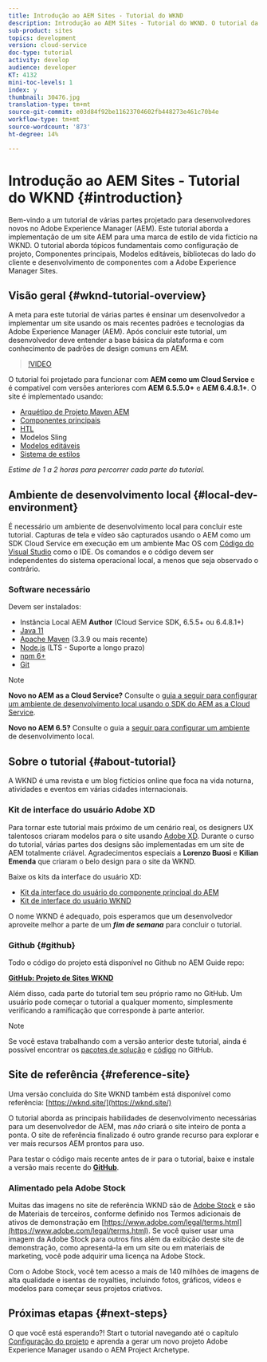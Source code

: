```yaml
---
title: Introdução ao AEM Sites - Tutorial do WKND
description: Introdução ao AEM Sites - Tutorial do WKND. O tutorial da WKND é um tutorial de várias partes projetado para desenvolvedores novos à Adobe Experience Manager. O tutorial percorre a implementação de um site AEM para uma marca fictícia de estilo de vida, a WKND. O tutorial aborda tópicos fundamentais como configuração de projeto, arquétipos de modelos maven, Componentes principais, Modelos editáveis, bibliotecas de clientes e desenvolvimento de componentes.
sub-product: sites
topics: development
version: cloud-service
doc-type: tutorial
activity: develop
audience: developer
KT: 4132
mini-toc-levels: 1
index: y
thumbnail: 30476.jpg
translation-type: tm+mt
source-git-commit: e03d84f92be11623704602fb448273e461c70b4e
workflow-type: tm+mt
source-wordcount: '873'
ht-degree: 14%

---
```



# Introdução ao AEM Sites - Tutorial do WKND {#introduction}

Bem-vindo a um tutorial de várias partes projetado para desenvolvedores novos no Adobe Experience Manager (AEM). Este tutorial aborda a implementação de um site AEM para uma marca de estilo de vida fictício na WKND. O tutorial aborda tópicos fundamentais como configuração de projeto, Componentes principais, Modelos editáveis, bibliotecas do lado do cliente e desenvolvimento de componentes com a Adobe Experience Manager Sites.

## Visão geral {#wknd-tutorial-overview}

A meta para este tutorial de várias partes é ensinar um desenvolvedor a implementar um site usando os mais recentes padrões e tecnologias da Adobe Experience Manager (AEM). Após concluir este tutorial, um desenvolvedor deve entender a base básica da plataforma e com conhecimento de padrões de design comuns em AEM.

>[!VIDEO](https://video.tv.adobe.com/v/30476?quality=12&learn=on)

O tutorial foi projetado para funcionar com **AEM como um Cloud Service** e é compatível com versões anteriores com **AEM 6.5.5.0+** e **AEM 6.4.8.1+**. O site é implementado usando:

* [Arquétipo de Projeto Maven AEM](https://docs.adobe.com/content/help/pt-BR/experience-manager-core-components/using/developing/archetype/overview.html)
* [Componentes principais](https://docs.adobe.com/content/help/pt-BR/experience-manager-core-components/using/introduction.html)
* [HTL](https://docs.adobe.com/content/help/en/experience-manager-htl/using/getting-started/getting-started.html)
* Modelos Sling
* [Modelos editáveis](https://docs.adobe.com/content/help/en/experience-manager-learn/sites/page-authoring/template-editor-feature-video-use.html)
* [Sistema de estilos](https://docs.adobe.com/content/help/en/experience-manager-learn/sites/page-authoring/style-system-feature-video-use.html)

*Estime de 1 a 2 horas para percorrer cada parte do tutorial.*

## Ambiente de desenvolvimento local {#local-dev-environment}

É necessário um ambiente de desenvolvimento local para concluir este tutorial. Capturas de tela e vídeo são capturados usando o AEM como um SDK Cloud Service em execução em um ambiente Mac OS com [Código do Visual Studio](https://code.visualstudio.com/) como o IDE. Os comandos e o código devem ser independentes do sistema operacional local, a menos que seja observado o contrário.

### Software necessário

Devem ser instalados:

* Instância Local AEM **Author** (Cloud Service SDK, 6.5.5+ ou 6.4.8.1+)
* [Java 11](https://downloads.experiencecloud.adobe.com/content/software-distribution/en/general.html)
* [Apache Maven](https://maven.apache.org/) (3.3.9 ou mais recente)
* [Node.js](https://nodejs.org/en/) (LTS - Suporte a longo prazo)
* [npm 6+](https://www.npmjs.com/)
* [Git](https://git-scm.com/)

>[!NOTE]
>
> **Novo no AEM as a Cloud Service?** Consulte o [guia a seguir para configurar um ambiente de desenvolvimento local usando o SDK do AEM as a Cloud Service](https://docs.adobe.com/content/help/en/experience-manager-learn/cloud-service/local-development-environment-set-up/overview.html).
>
> **Novo no AEM 6.5?** Consulte o guia a  [seguir para configurar um ambiente](https://docs.adobe.com/content/help/en/experience-manager-learn/foundation/development/set-up-a-local-aem-development-environment.html) de desenvolvimento local.

## Sobre o tutorial {#about-tutorial}

A WKND é uma revista e um blog fictícios online que foca na vida noturna, atividades e eventos em várias cidades internacionais.

### Kit de interface do usuário Adobe XD

Para tornar este tutorial mais próximo de um cenário real, os designers UX talentosos criaram modelos para o site usando [Adobe XD](https://www.adobe.com/products/xd.html). Durante o curso do tutorial, várias partes dos designs são implementadas em um site de AEM totalmente criável. Agradecimentos especiais a **Lorenzo Buosi** e **Kilian Emenda** que criaram o belo design para o site da WKND.

Baixe os kits da interface do usuário XD:

* [Kit da interface do usuário do componente principal do AEM](assets/overview/AEM-CoreComponents-UI-Kit.xd)
* [Kit de interface do usuário WKND](https://github.com/adobe/aem-guides-wknd/releases/download/aem-guides-wknd-0.0.2/AEM_UI-kit-WKND.xd)

O nome WKND é adequado, pois esperamos que um desenvolvedor aproveite melhor a parte de um ***fim de semana*** para concluir o tutorial.

### Github {#github}

Todo o código do projeto está disponível no Github no AEM Guide repo:

**[GitHub: Projeto de Sites WKND](https://github.com/adobe/aem-guides-wknd)**

Além disso, cada parte do tutorial tem seu próprio ramo no GitHub. Um usuário pode começar o tutorial a qualquer momento, simplesmente verificando a ramificação que corresponde à parte anterior.

>[!NOTE]
>
> Se você estava trabalhando com a versão anterior deste tutorial, ainda é possível encontrar os [pacotes de solução](https://github.com/adobe/aem-guides-wknd/releases/tag/archetype-18.1) e [código](https://github.com/adobe/aem-guides-wknd/tree/archetype-18.1) no GitHub.

## Site de referência {#reference-site}

Uma versão concluída do Site WKND também está disponível como referência: [https://wknd.site/](https://wknd.site/)

O tutorial aborda as principais habilidades de desenvolvimento necessárias para um desenvolvedor de AEM, mas *não* criará o site inteiro de ponta a ponta. O site de referência finalizado é outro grande recurso para explorar e ver mais recursos AEM prontos para uso.

Para testar o código mais recente antes de ir para o tutorial, baixe e instale a versão mais recente do **[GitHub](https://github.com/adobe/aem-guides-wknd/releases/latest)**.

### Alimentado pela Adobe Stock

Muitas das imagens no site de referência WKND são de [Adobe Stock](https://stock.adobe.com/) e são de Materiais de terceiros, conforme definido nos Termos adicionais de ativos de demonstração em [https://www.adobe.com/legal/terms.html](https://www.adobe.com/legal/terms.html). Se você quiser usar uma imagem da Adobe Stock para outros fins além da exibição deste site de demonstração, como apresentá-la em um site ou em materiais de marketing, você pode adquirir uma licença na Adobe Stock.

Com o Adobe Stock, você tem acesso a mais de 140 milhões de imagens de alta qualidade e isentas de royalties, incluindo fotos, gráficos, vídeos e modelos para começar seus projetos criativos.

## Próximas etapas {#next-steps}

O que você está esperando?! Start o tutorial navegando até o capítulo [Configuração do projeto](project-setup.md) e aprenda a gerar um novo projeto Adobe Experience Manager usando o AEM Project Archetype.
